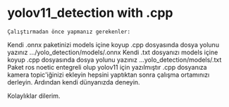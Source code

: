 # yolov11_detection with .cpp

    Çalıştırmadan önce yapmanız gerekenler: 

  Kendi .onnx paketinizi models içine koyup .cpp dosyasında dosya yolunu yazınız   .../yolo_detection/models/.onnx
  Kendi .txt dosyanızı models içine koyup .cpp dosyasında dosya yolunu yazınız     ...yolo_detection/models/.txt
  Paket ros noetic entegreli olup yolov11 için yazılmıştır .cpp dosyanıza kamera topic'iğinizi ekleyin 
hepsini yaptıktan sonra çalışma ortamınızı derleyin. Ardından kendi dünyanızda deneyin. 

Kolaylıklar dilerim.
